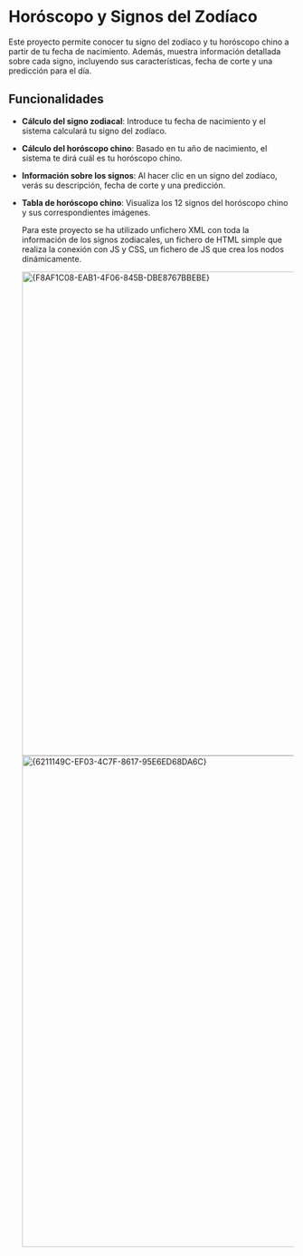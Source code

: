 # Horóscopo y Signos del Zodíaco

Este proyecto permite conocer tu signo del zodíaco y tu horóscopo chino a partir de tu fecha de nacimiento. Además, muestra información detallada sobre cada signo, incluyendo sus características, fecha de corte y una predicción para el día.

## Funcionalidades

- **Cálculo del signo zodiacal**: Introduce tu fecha de nacimiento y el sistema calculará tu signo del zodíaco.
- **Cálculo del horóscopo chino**: Basado en tu año de nacimiento, el sistema te dirá cuál es tu horóscopo chino.
- **Información sobre los signos**: Al hacer clic en un signo del zodíaco, verás su descripción, fecha de corte y una predicción.
- **Tabla de horóscopo chino**: Visualiza los 12 signos del horóscopo chino y sus correspondientes imágenes.

  Para este proyecto se ha utilizado unfichero XML con toda la información de los signos zodiacales, un fichero de HTML simple que realiza la conexión con JS y CSS, un fichero de JS que crea los nodos dinámicamente.

  <img width="854" alt="{F8AF1C08-EAB1-4F06-845B-DBE8767BBEBE}" src="https://github.com/user-attachments/assets/a4a50932-dcba-49e5-9a26-ce64617e924f" />
  <img width="867" alt="{6211149C-EF03-4C7F-8617-95E6ED68DA6C}" src="https://github.com/user-attachments/assets/631b0596-2398-48e8-beda-2b99ad574c9e" />

